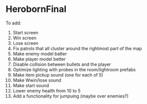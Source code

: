 # HerobornFinal
 
To add:
1. Start screen
2. Win screen
3. Lose screen
4. Fix patrols that all cluster around the rightmost part of the map
5. Make enemy model batter
6. Make player model better
7. Disable collision between bullets and the player
8. Optimize lighting with probes in the room/lightroom prefabs
9. Make item pickup sound (one for each of 5)
10. Make Wwin/lose sound
11. Make start sound
12. Lower enemy health from 10 to 5
13. Add a functionality for jumpuing (maybe over enemies?)
